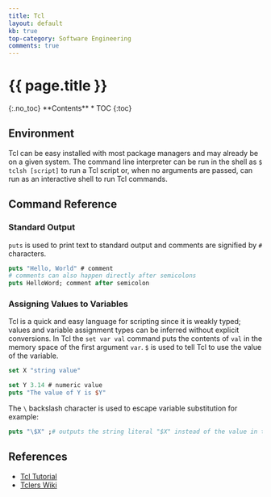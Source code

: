 ```yaml
---
title: Tcl
layout: default
kb: true
top-category: Software Engineering
comments: true
---
```


<h1>{{ page.title }}</h1>
{:.no_toc}
**Contents**
* TOC
{:toc}

## Environment

Tcl can be easy installed with most package managers and may already be on a given system. The command line interpreter can be run in the shell as `$ tclsh [script]` to run a Tcl script or, when no arguments are passed, can run as an interactive shell to run Tcl commands.

## Command Reference

### Standard Output

`puts` is used to print text to standard output and comments are signified by `#` characters.

```tcl
puts "Hello, World" # comment
# comments can also happen directly after semicolons
puts HelloWord; comment after semicolon
```

### Assigning Values to Variables

Tcl is a quick and easy language for scripting since it is weakly typed; values and variable assignment types can be inferred without explicit conversions. In Tcl the `set var val` command puts the contents of `val` in the memory space of the first argument `var`. `$` is used to tell Tcl to use the value of the variable.

```tcl
set X "string value"

set Y 3.14 # numeric value
puts "The value of Y is $Y"
```

The `\` backslash character is used to escape variable substitution for example:

```tcl
puts "\$X" ;# outputs the string literal "$X" instead of the value in the variable `X`
```

## References

* [Tcl Tutorial](://www.tcl.tk/man/tcl8.5/tutorial/tcltutorial.html)
* [Tclers Wiki](https://wiki.tcl.tk/)
